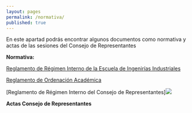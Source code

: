 ```yaml
---
layout: pages
permalink: /normativa/
published: true
---
```

En este apartad podrás encontrar algunos documentos como normativa y actas de las sesiones del Consejo de Representantes

**Normativa:**

[Reglamento de Régimen Interno de la Escuela de Ingenirías Industriales](https://www.eii.uva.es/escuela/documentos/filesNormativa/Eii_reglamento_interno.pdf)

[Reglamento de Ordenación Académica](http://www.uva.es/export/sites/uva/1.lauva/1.04.secretariageneral/_documentos/VII.4.Reglamento-de-Ordenacion-Academica.pdf)

[Reglamento de Régimen Interno del Consejo de Representantes]![]({{site.baseurl}}/)

**Actas Consejo de Representantes** 